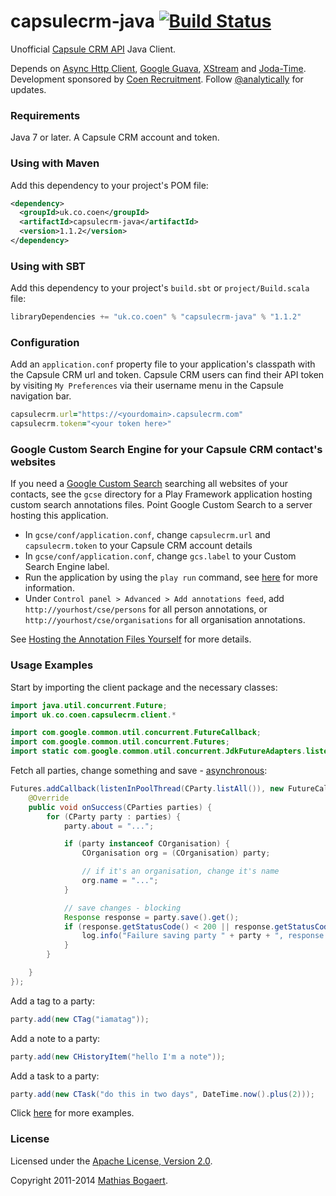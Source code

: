 capsulecrm-java [![Build Status](https://travis-ci.org/analytically/capsulecrm-java.png)](https://travis-ci.org/analytically/capsulecrm-java)
===============

Unofficial [Capsule CRM API](http://developer.capsulecrm.com/) Java Client.

Depends on [Async Http Client](https://github.com/AsyncHttpClient/async-http-client),
[Google Guava](https://code.google.com/p/guava-libraries/), [XStream](http://xstream.codehaus.org/) and
[Joda-Time](http://www.joda.org/joda-time/). Development sponsored by [Coen Recruitment](http://www.coen.co.uk).
Follow [@analytically](http://twitter.com/analytically) for updates.

### Requirements

Java 7 or later. A Capsule CRM account and token.

### Using with Maven

Add this dependency to your project's POM file:

```xml
<dependency>
  <groupId>uk.co.coen</groupId>
  <artifactId>capsulecrm-java</artifactId>
  <version>1.1.2</version>
</dependency>
```

### Using with SBT

Add this dependency to your project's `build.sbt` or `project/Build.scala` file:

```scala
libraryDependencies += "uk.co.coen" % "capsulecrm-java" % "1.1.2"
```

### Configuration

Add an `application.conf` property file to your application's classpath with the Capsule CRM url and token.
Capsule CRM users can find their API token by visiting `My Preferences` via their username menu in the Capsule navigation bar.

```ruby
capsulecrm.url="https://<yourdomain>.capsulecrm.com"
capsulecrm.token="<your token here>"
```

### Google Custom Search Engine for your Capsule CRM contact's websites

If you need a [Google Custom Search](http://www.google.co.uk/cse/) searching all websites of your contacts, see the `gcse`
directory for a Play Framework application hosting custom search annotations files. Point Google Custom Search to a server hosting this application.

* In `gcse/conf/application.conf`, change `capsulecrm.url` and `capsulecrm.token` to your Capsule CRM account details
* In `gcse/conf/application.conf`, change `gcs.label` to your Custom Search Engine label.
* Run the application by using the `play run` command, see [here](http://www.playframework.com/documentation/2.0/PlayConsole) for more information.
* Under `Control panel > Advanced > Add annotations feed`, add `http://yourhost/cse/persons` for
all person annotations, or `http://yourhost/cse/organisations` for all organisation annotations.

See [Hosting the Annotation Files Yourself](https://developers.google.com/custom-search/docs/annotations#host) for more details.

### Usage Examples

Start by importing the client package and the necessary classes:

```java
import java.util.concurrent.Future;
import uk.co.coen.capsulecrm.client.*

import com.google.common.util.concurrent.FutureCallback;
import com.google.common.util.concurrent.Futures;
import static com.google.common.util.concurrent.JdkFutureAdapters.listenInPoolThread;
```

Fetch all parties, change something and save - [asynchronous](http://sonatype.github.io/async-http-client/request.html):

```java
Futures.addCallback(listenInPoolThread(CParty.listAll()), new FutureCallback<CParties>() {
    @Override
    public void onSuccess(CParties parties) {
        for (CParty party : parties) {
            party.about = "...";

            if (party instanceof COrganisation) {
                COrganisation org = (COrganisation) party;

                // if it's an organisation, change it's name
                org.name = "...";
            }

            // save changes - blocking
            Response response = party.save().get();
            if (response.getStatusCode() < 200 || response.getStatusCode() > 206) {
                log.info("Failure saving party " + party + ", response " + response.getStatusCode() + " " + response.getStatusText());
            }
        }

    }
});
```

Add a tag to a party:

```java
party.add(new CTag("iamatag"));
```

Add a note to a party:

```java
party.add(new CHistoryItem("hello I'm a note"));
```

Add a task to a party:

```java
party.add(new CTask("do this in two days", DateTime.now().plus(2)));
```

Click [here](https://github.com/analytically/capsulecrm-java/tree/master/src/test/java/uk/co/coen/capsulecrm/client) for more examples.

### License

Licensed under the [Apache License, Version 2.0](http://www.apache.org/licenses/LICENSE-2.0).

Copyright 2011-2014 [Mathias Bogaert](mailto:mathias.bogaert@gmail.com).
